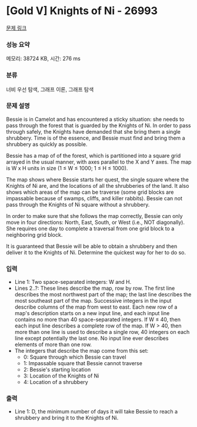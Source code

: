 # [Gold V] Knights of Ni - 26993 

[문제 링크](https://www.acmicpc.net/problem/26993) 

### 성능 요약

메모리: 38724 KB, 시간: 276 ms

### 분류

너비 우선 탐색, 그래프 이론, 그래프 탐색

### 문제 설명

<p>Bessie is in Camelot and has encountered a sticky situation: she needs to pass through the forest that is guarded by the Knights of Ni. In order to pass through safely, the Knights have demanded that she bring them a single shrubbery. Time is of the essence, and Bessie must find and bring them a shrubbery as quickly as possible.</p>

<p>Bessie has a map of of the forest, which is partitioned into a square grid arrayed in the usual manner, with axes parallel to the X and Y axes. The map is W x H units in size (1 ≤ W ≤ 1000; 1 ≤ H ≤ 1000).</p>

<p>The map shows where Bessie starts her quest, the single square where the Knights of Ni are, and the locations of all the shrubberies of the land. It also shows which areas of the map can be traverse (some grid blocks are impassable because of swamps, cliffs, and killer rabbits). Bessie can not pass through the Knights of Ni square without a shrubbery.</p>

<p>In order to make sure that she follows the map correctly, Bessie can only move in four directions: North, East, South, or West (i.e., NOT diagonally). She requires one day to complete a traversal from one grid block to a neighboring grid block.</p>

<p>It is guaranteed that Bessie will be able to obtain a shrubbery and then deliver it to the Knights of Ni. Determine the quickest way for her to do so.</p>

### 입력 

 <ul>
	<li>Line 1: Two space-separated integers: W and H.</li>
	<li>Lines 2..?: These lines describe the map, row by row. The first line describes the most northwest part of the map; the last line describes the most southeast part of the map. Successive integers in the input describe columns of the map from west to east. Each new row of a map's description starts on a new input line, and each input line contains no more than 40 space-separated integers. If W ≤ 40, then each input line describes a complete row of the map. If W > 40, then more than one line is used to describe a single row, 40 integers on each line except potentially the last one. No input line ever describes elements of more than one row.</li>
	<li>The integers that describe the map come from this set:
	<ul>
		<li>0: Square through which Bessie can travel</li>
		<li>1: Impassable square that Bessie cannot traverse</li>
		<li>2: Bessie's starting location</li>
		<li>3: Location of the Knights of Ni</li>
		<li>4: Location of a shrubbery</li>
	</ul>
	</li>
</ul>

### 출력 

 <ul>
	<li>Line 1: D, the minimum number of days it will take Bessie to reach a shrubbery and bring it to the Knights of Ni.</li>
</ul>

